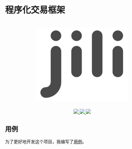 # 程序化交易框架

<h1 align="center"><img src="logo.png" alt=""></h1>
<p align="center">
<a href="https://www.travis-ci.org/aQuaYi/jili">
  <img src="https://www.travis-ci.org/aQuaYi/jili.svg?branch=master" />
</a>
<a href="https://codecov.io/gh/aQuaYi/jili">
  <img src="https://codecov.io/gh/aQuaYi/jili/branch/master/graph/badge.svg" />
</a>
<a href="https://golang.google.cn">
  <img src="https://img.shields.io/badge/Golang-1.13+-blue.svg" />
</a>
</p>

## 用例

为了更好地开发这个项目，我编写了[用例](UseCase)。

